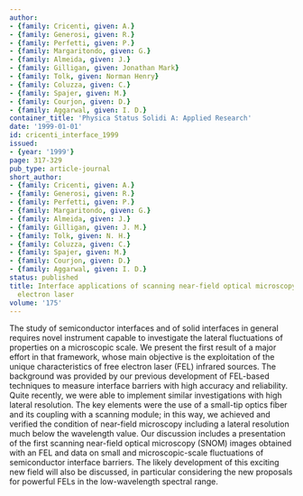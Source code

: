 ```yaml
---
author:
- {family: Cricenti, given: A.}
- {family: Generosi, given: R.}
- {family: Perfetti, given: P.}
- {family: Margaritondo, given: G.}
- {family: Almeida, given: J.}
- {family: Gilligan, given: Jonathan Mark}
- {family: Tolk, given: Norman Henry}
- {family: Coluzza, given: C.}
- {family: Spajer, given: M.}
- {family: Courjon, given: D.}
- {family: Aggarwal, given: I. D.}
container_title: 'Physica Status Solidi A: Applied Research'
date: '1999-01-01'
id: cricenti_interface_1999
issued:
- {year: '1999'}
page: 317-329
pub_type: article-journal
short_author:
- {family: Cricenti, given: A.}
- {family: Generosi, given: R.}
- {family: Perfetti, given: P.}
- {family: Margaritondo, given: G.}
- {family: Almeida, given: J.}
- {family: Gilligan, given: J. M.}
- {family: Tolk, given: N. H.}
- {family: Coluzza, given: C.}
- {family: Spajer, given: M.}
- {family: Courjon, given: D.}
- {family: Aggarwal, given: I. D.}
status: published
title: Interface applications of scanning near-field optical microscopy with a free
  electron laser
volume: '175'
---
```

The study of semiconductor interfaces and of solid interfaces in general requires novel instrument capable to investigate the lateral fluctuations of properties on a microscopic scale. We present the first result of a major effort in that framework, whose main objective is the exploitation of the unique characteristics of free electron laser (FEL) infrared sources. The background was provided by our previous development of FEL-based techniques to measure interface barriers with high accuracy and reliability. Quite recently, we were able to implement similar investigations with high lateral resolution. The key elements were the use of a small-tip optics fiber and its coupling with a scanning module; in this way, we achieved and verified the condition of near-field microscopy including a lateral resolution much below the wavelength value. Our discussion includes a presentation of the first scanning near-field optical microscopy (SNOM) images obtained with an FEL and data on small and microscopic-scale fluctuations of semiconductor interface barriers. The likely development of this exciting new field will also be discussed, in particular considering the new proposals for powerful FELs in the low-wavelength spectral range.
